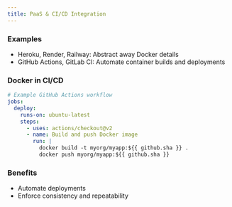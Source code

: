 ```yaml
---
title: PaaS & CI/CD Integration
---
```

### Examples

- Heroku, Render, Railway: Abstract away Docker details
- GitHub Actions, GitLab CI: Automate container builds and deployments

### Docker in CI/CD

```yaml
# Example GitHub Actions workflow
jobs:
  deploy:
    runs-on: ubuntu-latest
    steps:
      - uses: actions/checkout@v2
      - name: Build and push Docker image
        run: |
          docker build -t myorg/myapp:${{ github.sha }} .
          docker push myorg/myapp:${{ github.sha }}
```

### Benefits

- Automate deployments
- Enforce consistency and repeatability
